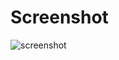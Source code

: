 # Screenshot

![screenshot](https://user-images.githubusercontent.com/195162/172026558-4ad6a824-8282-4978-ad94-f412f41a0eee.png)
